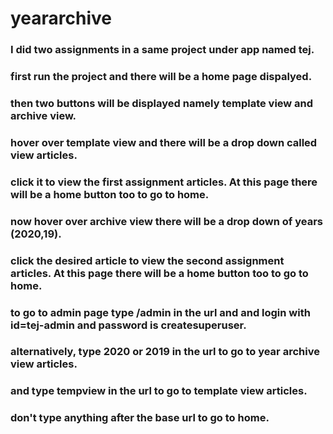 # yeararchive
### I did two assignments in a same project under app named tej.
### first run the project and there will be a home page dispalyed.
### then two buttons will be displayed namely template view and archive view.
### hover over template view and there will be a drop down called view articles.
### click it to view the first assignment articles. At this page there will be a home button too to go to home.
### now hover over archive view there will be a drop down of years (2020,19).
### click the desired article to view the second assignment articles. At this page there will be a home button too to go to home.
### to go to admin page type /admin in the url and and login with id=tej-admin and password is createsuperuser.
### alternatively, type 2020 or 2019 in the url to go to year archive view articles.
### and type tempview in the url to go to template view articles.
### don't type anything after the base url to go to home.
